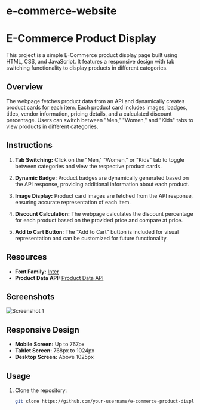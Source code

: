 # e-commerce-website

# E-Commerce Product Display

This project is a simple E-Commerce product display page built using HTML, CSS, and JavaScript. It features a responsive design with tab switching functionality to display products in different categories.

## Overview

The webpage fetches product data from an API and dynamically creates product cards for each item. Each product card includes images, badges, titles, vendor information, pricing details, and a calculated discount percentage. Users can switch between "Men," "Women," and "Kids" tabs to view products in different categories.

## Instructions

1. **Tab Switching:** Click on the "Men," "Women," or "Kids" tab to toggle between categories and view the respective product cards.

2. **Dynamic Badge:** Product badges are dynamically generated based on the API response, providing additional information about each product.

3. **Image Display:** Product card images are fetched from the API response, ensuring accurate representation of each item.

4. **Discount Calculation:** The webpage calculates the discount percentage for each product based on the provided price and compare at price.

5. **Add to Cart Button:** The "Add to Cart" button is included for visual representation and can be customized for future functionality.

## Resources

- **Font Family:** [Inter](https://fonts.google.com/specimen/Inter)
- **Product Data API:** [Product Data API](https://cdn.shopify.com/s/files/1/0564/3685/0790/files/multiProduct.json)

## Screenshots

![Screenshot 1](screenshots/screenshot1.png)
<!-- Add more screenshots if needed -->

## Responsive Design

- **Mobile Screen:** Up to 767px
- **Tablet Screen:** 768px to 1024px
- **Desktop Screen:** Above 1025px

## Usage

1. Clone the repository:

   ```bash
   git clone https://github.com/your-username/e-commerce-product-display.git
